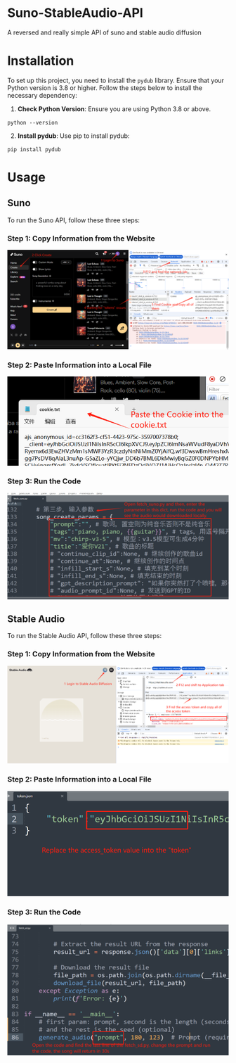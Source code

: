 # Suno-StableAudio-API
A reversed and really simple API of suno and stable audio diffusion

# Installation

To set up this project, you need to install the `pydub` library. Ensure that your Python version is 3.8 or higher. Follow the steps below to install the necessary dependency:

1. **Check Python Version**: Ensure you are using Python 3.8 or above.

```
python --version
```

2. **Install pydub**: Use pip to install pydub:

```
pip install pydub
```

# Usage

## Suno

To run the Suno API, follow these three steps:

### Step 1: Copy Information from the Website

![Copy Information from the Website](./images/suno1.png)

### Step 2: Paste Information into a Local File

![Paste Information into a Local File](./images/suno2.png)

### Step 3: Run the Code

![Run the Code](./images/suno3.png)

## Stable Audio

To run the Stable Audio API, follow these three steps:

### Step 1: Copy Information from the Website

![Copy Information from the Website](./images/sd1.png)

### Step 2: Paste Information into a Local File

![Paste Information into a Local File](./images/sd2.png)

### Step 3: Run the Code

![Run the Code](./images/sd3.png)
